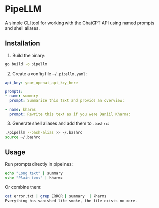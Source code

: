 # PipeLLM

A simple CLI tool for working with the ChatGPT API using named prompts
and shell aliases.

## Installation

1. Build the binary:
```bash
go build -o pipellm
````

2. Create a config file `~/.pipellm.yaml`:

```yaml
api_key: your_openai_api_key_here

prompts:
- name: summary
  prompt: Summarize this text and provide an overview:

- name: kharms
  prompt: Rewrite this text as if you were Daniil Kharms:
```

3. Generate shell aliases and add them to `.bashrc`:

```bash
./pipellm --bash-alias >> ~/.bashrc
source ~/.bashrc
```

## Usage

Run prompts directly in pipelines:

```bash
echo "Long text" | summary
echo "Plain text" | kharms
```

Or combine them:

```bash
cat error.txt | grep ERROR | summary  | kharms 
Everything has vanished like smoke, the file exists no more.
```
